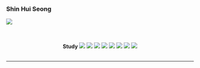 ### Shin Hui Seong


<a href="https://www.instagram.com/huise0ng/"><img src="https://img.shields.io/badge/Instagram-hotpink?style=flat-square&logo=instagram&logoColor=white"/>
</a>
</div>
<div align="center">
</br>
</br>
<b>Study</b>
<img src="https://img.shields.io/badge/c-A8B9CC?style=for-the-badge&logo=C&logoColor=white"/>
<img src="https://img.shields.io/badge/Python-1d354a?style=flat-square&logo=Python&logoColor=white"/>
<img src="https://img.shields.io/badge/Redux-7745bd?style=flat-square&logo=redux&logoColor=white"/>
<img src="https://img.shields.io/badge/html5-E34F26?style=for-the-badge&logo=HTML5&logoColor=white"/>
<img src="https://img.shields.io/badge/css3-1572B6?style=for-the-badge&logo=CSS&logoColor=white"/>
<img src="https://img.shields.io/badge/Oracle SQL-db443f?style=flat-square&logo=oracle&logoColor=white"/>
<img src="https://img.shields.io/badge/adobeillustrator-FF9A00?style=for-the-badge&logo=adobeillustrator&logoColor=white"/>
<img src="https://img.shields.io/badge/figma-F24E1E?style=for-the-badge&logo=Figma&logoColor=white"/>
</div>

  
<br/>

---

<!--**huise0ng/huise0ng** is a ✨ _special_ ✨ repository because its `README.md` (this file) appears on your GitHub profile.
Here are some ideas to get you started:

- 🔭 I’m currently working on ...
- 🌱 I’m currently learning ...
- 👯 I’m looking to collaborate on ...
- 🤔 I’m looking for help with ...
- 💬 Ask me about ...
- 📫 How to reach me: ...
- 😄 Pronouns: ...
- ⚡ Fun fact: ...


